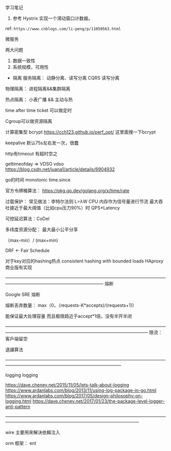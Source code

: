 学习笔记

1. 参考 Hystrix 实现一个滑动窗口计数器。


ref: `https://www.cnblogs.com/li-peng/p/11050563.html`





微服务 

两大问题 

1. 数据一致性
2. 系统规模，可用性


- 隔离
服务隔离：
动静分离、读写分离
		CQRS 读写分离

物理隔离：
进程隔离&&集群隔离

热点隔离：
小表广播 && 主动与热


time after  time ticket 可以做定时


Cgroup可以做资源隔离



计算密集型 bcrypt
https://cch123.github.io/perf_opt/
这里面搜一下bcrypt


keepalive 默认75s左右发一次，很蠢



http有timeout  有超时空之


gettimeofday => VDSO
vdso https://blog.csdn.net/juana1/article/details/6904932

go的时间 monotonic  time.since


官方令牌桶算法：
https://pkg.go.dev/golang.org/x/time/rate

过载保护：
常见做法：李特尔法则 L=λW
CPU 内存作为信号量进行节流
最大吞吐接近于最大阈值（比如cpu压力90%）时  QPS*Latency  

可控延迟算法：CoDel


多纬度资源分配：
最大最小公平分享

（max-min）/ (max+min)

DRF  <- Fair Schedule


对于key对应的hashing热点
consistent hashing with bounded loads
HAproxy商业版有实现

——————————————————————————————————————————————————————————
熔断

Google SRE 熔断 

熔断丢弃数量：
max（0，（requests-K*accepts)/(requests+1))

能保证最大处理容量 而且极限趋近于accept*1倍，没有半开半闭

————————————————————————————————————————————————————————————————————
限流：客戶端留空 

退讓算法 



——————————————————————————————————————————————————————————————

logging
logging

https://dave.cheney.net/2015/11/05/lets-talk-about-logging
https://www.ardanlabs.com/blog/2013/11/using-log-package-in-go.html
https://www.ardanlabs.com/blog/2017/05/design-philosophy-on-logging.html
https://dave.cheney.net/2017/01/23/the-package-level-logger-anti-pattern

——————————————————————————————————————————————————————————————————

wire 主要用來解決依賴注入

orm 框架： ent